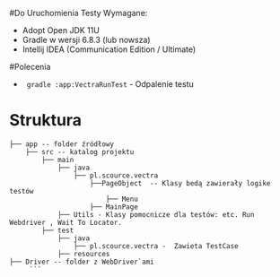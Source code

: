 
#Do Uruchomienia Testy Wymagane: 
- Adopt Open JDK 11U
- Gradle w wersji 6.8.3 (lub nowsza) 
- Intellij IDEA (Communication Edition / Ultimate)

#Polecenia
* ` gradle :app:VectraRunTest` - Odpalenie testu 

# Struktura
```
├── app -- folder źródłowy
    ├── src -- katalog projektu
        ├── main
            ├── java
                ├── pl.scource.vectra
                    ├──PageObject  -- Klasy bedą zawierały logike testów
                        ├── Menu 
                    ├── MainPage
            ├── Utils - Klasy pomocnicze dla testów: etc. Run Webdriver , Wait To Locator. 
        ├── test
            ├── java    
                ├── pl.scource.vectra -  Zawieta TestCase
            ├── resources 
├── Driver -- folder z WebDriver`ami
     ```


